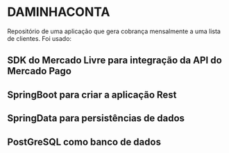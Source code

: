 # DAMINHACONTA

Repositório de uma aplicação que gera cobrança mensalmente a uma lista de clientes. 
Foi usado:
## SDK do Mercado Livre para integração da API do Mercado Pago
## SpringBoot para criar a aplicação Rest
## SpringData para persistências de dados
## PostGreSQL como banco de dados
